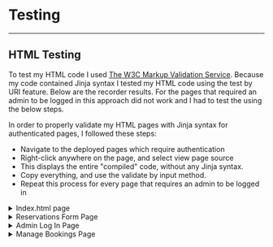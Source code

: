 # Testing
---

## HTML Testing

To test my HTML code I used [The W3C Markup Validation Service](https://validator.w3.org/). Because my code contained Jinja syntax I tested my HTML code using the test by URI feature. Below are the recorder results. For the pages that required an admin to be logged in this approach did not work and I had to test the using the below steps.

In order to properly validate my HTML pages with Jinja syntax for authenticated pages, I followed these steps:

- Navigate to the deployed pages which require authentication
- Right-click anywhere on the page, and select view page source
- This displays the entire "compiled" code, without any Jinja syntax.
- Copy everything, and use the validate by input method.
- Repeat this process for every page that requires an admin to be logged in

<details>
<summary>Index.html page</summary>
<br>
- Errors in first test. 
  
![Homepage Errors](documentation/testing/errors-homepage-html.PNG)

- After fixing these few errors by removing the button tag and just using an a tag, and adding code to my homepage view to populate page title. All tests passed

![No errors on homepage](documentation/testing/no-errors-homepage-html.PNG)

</details>

<details>
<summary>Reservations Form Page</summary>
<br>
- Errors in first test. These were similar to the errors on the homepage and an easy fix
  
![Booking page errors](documentation/testing/errors-bookings-html.PNG)

- After fixing these few errors by adding code to my bookings view to populate page title and removing the role of the form. All tests passed

![No errors on bookings page](documentation/testing/no-errors-bookings.PNG)

</details>

<details>
<summary>Admin Log In Page</summary>
<br>
- Errors in first test on log in page. These were similar to the errors on the homepage and an easy fix
  
![Log in page errors](documentation/testing/admin-log-in-error.PNG)

- After fixing this error by adding code to my log in view to populate page title. All tests passed

![No errors on log in page](documentation/testing/admin-log-in-no-errors.PNG)

</details>

<details>
<summary>Manage Bookings Page</summary>
<br>
- Errors in first test show there is multiple duplicate IDs. This must have been missed when copying the form to use again on the same page.
  
![Manage bookinh errors](documentation/testing/manage-bookings-errors-html.PNG)

- To fix these errors I renamed the duplicate IDs

![No errors on log in page](documentation/testing/admin-log-in-no-errors.PNG)

</details>
